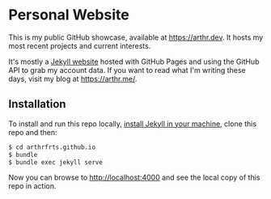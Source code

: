 # Personal Website

This is my public GitHub showcase, available at <https://arthr.dev>. It hosts my most recent projects and current interests.

It's mostly a [Jekyll website](https://jekyllrb.com) hosted with GitHub Pages and using the GitHub API to grab my account data. If you want to read what I'm writing these days, visit my blog at <https://arthr.me/>.

## Installation

To install and run this repo locally, [install Jekyll in your machine](https://jekyllrb.com/docs/installation/), clone this repo and then:

```bash
$ cd arthrfrts.github.io
$ bundle
$ bundle exec jekyll serve
```

Now you can browse to <http://localhost:4000> and see the local copy of this repo in action.
